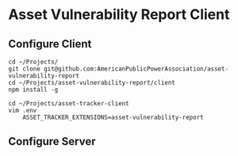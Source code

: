 # Asset Vulnerability Report Client

## Configure Client

    cd ~/Projects/
    git clone git@github.com:AmericanPublicPowerAssociation/asset-vulnerability-report
    cd ~/Projects/asset-vulnerability-report/client
    npm install -g

    cd ~/Projects/asset-tracker-client
    vim .env
        ASSET_TRACKER_EXTENSIONS=asset-vulnerability-report

## Configure Server

